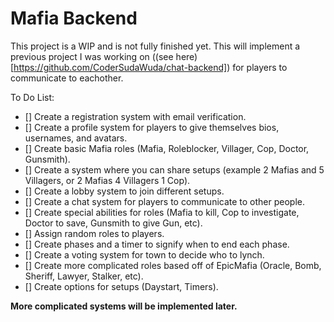 # Mafia Backend

This project is a WIP and is not fully finished yet.
This will implement a previous project I was working on ((see here)[https://github.com/CoderSudaWuda/chat-backend]) for players to communicate to eachother.

To Do List:
- [] Create a registration system with email verification.
- [] Create a profile system for players to give themselves bios, usernames, and avatars.
- [] Create basic Mafia roles (Mafia, Roleblocker, Villager, Cop, Doctor, Gunsmith).
- [] Create a system where you can share setups (example 2 Mafias and 5 Villagers, or 2 Mafias 4 Villagers 1 Cop).
- [] Create a lobby system to join different setups.
- [] Create a chat system for players to communicate to other people.
- [] Create special abilities for roles (Mafia to kill, Cop to investigate, Doctor to save, Gunsmith to give Gun, etc).
- [] Assign random roles to players.
- [] Create phases and a timer to signify when to end each phase.
- [] Create a voting system for town to decide who to lynch.
- [] Create more complicated roles based off of EpicMafia (Oracle, Bomb, Sheriff, Lawyer, Stalker, etc).
- [] Create options for setups (Daystart, Timers).

**More complicated systems will be implemented later.**